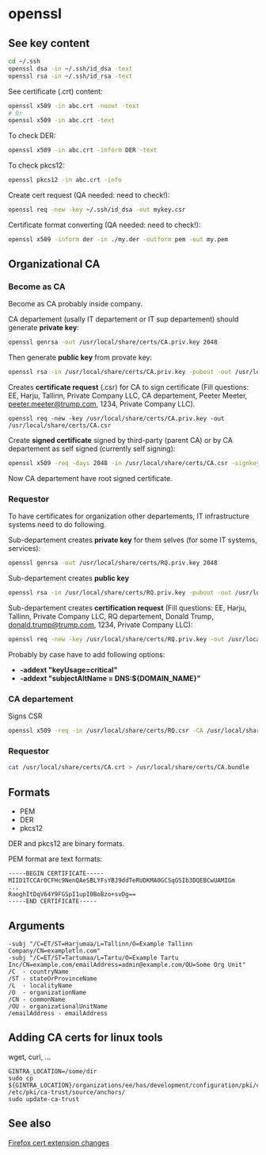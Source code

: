 # openssl

## See key content

```sh
cd ~/.ssh
openssl dsa -in ~/.ssh/id_dsa -text
openssl rsa -in ~/.ssh/id_rsa -text
```

See certificate (.crt) content:

```sh
openssl x509 -in abc.crt -noout -text
# Or
openssl x509 -in abc.crt -text
```

To check DER:

```sh
openssl x509 -in abc.crt -inform DER -text
```

To check pkcs12:

```sh
openssl pkcs12 -in abc.crt -info
```

Create cert request (QA needed: need to check!):

```sh
openssl req -new -key ~/.ssh/id_dsa -out mykey.csr
```

Certificate format converting (QA needed: need to check!):

```sh
openssl x509 -inform der -in ./my.der -outform pem -out my.pem
```

## Organizational CA

### Become as CA

Become as CA probably inside company.

CA departement (usally IT departement or IT sup departement)
should generate **private key**:

```sh
openssl genrsa -out /usr/local/share/certs/CA.priv.key 2048
```

Then generate **public key** from provate key:

```sh
openssl rsa -in /usr/local/share/certs/CA.priv.key -pubout -out /usr/local/share/certs/CA.pub.key
```

Creates **certificate request** (.csr) for CA to sign certificate
(Fill questions: EE, Harju, Tallinn, Private Company LLC, CA departement, Peeter Meeter, peeter.meeter@trump.com, 1234,
Private Company LLC).

```
openssl req -new -key /usr/local/share/certs/CA.priv.key -out /usr/local/share/certs/CA.csr
```

Create **signed certificate** signed by third-party (parent CA) or by CA departement as self signed (currently self
signing):

```sh
openssl x509 -req -days 2048 -in /usr/local/share/certs/CA.csr -signkey /usr/local/share/certs/CA.priv.key -out /usr/local/share/certs/CA.crt
```

Now CA departement have root signed certificate.

### Requestor

To have certificates for organization other departements, IT infrastructure systems need to do following.

Sub-departement creates **private key** for them selves (for some IT systems, services):

```sh
openssl genrsa -out /usr/local/share/certs/RQ.priv.key 2048
```

Sub-departement creates **public key**

```sh
openssl rsa -in /usr/local/share/certs/RQ.priv.key -pubout -out /usr/local/share/certs/RQ.pub.key
```

Sub-departement creates **certification request** (Fill questions: EE, Harju, Tallinn, Private Company LLC, RQ
departement, Donald Trump, donald.trump@trump.com, 1234, Private Company LLC):

```sh
openssl req -new -key /usr/local/share/certs/RQ.priv.key -out /usr/local/share/certs/RQ.csr
```

Probably by case have to add following options:

* **-addext "keyUsage=critical"**
* **-addext "subjectAltName = DNS:${DOMAIN_NAME}"**

### CA departement

Signs CSR

```sh
openssl x509 -req -in /usr/local/share/certs/RQ.csr -CA /usr/local/share/certs/CA.crt -CAkey /usr/local/share/certs/CA.priv.key -CAcreateserial -out /usr/local/share/certs/RQ.crt
```

### Requestor

```sh
cat /usr/local/share/certs/CA.crt > /usr/local/share/certs/CA.bundle
```

## Formats

* PEM
* DER
* pkcs12

DER and pkcs12 are binary formats.

PEM format are text formats:

```
-----BEGIN CERTIFICATE-----
MIID1TCCAr0CFHc9NenQAeSBLYFsYBJ9ddTeRUDKMA0GCSqGSIb3DQEBCwUAMIGm
...
RaoghItDqV64Y9FGSpI1upI0BoBzo+svDg==
-----END CERTIFICATE-----
```

## Arguments

```
-subj "/C=ET/ST=Harjumaa/L=Tallinn/O=Example Tallinn Company/CN=exampletln.com"
-subj "/C=ET/ST=Tartumaa/L=Tartu/O=Example Tartu Inc/CN=example.com/emailAddress=admin@example.com/OU=Some Org Unit"
/C  - countryName
/ST - stateOrProvinceName
/L  - localityName
/O  - organizationName
/CN - commonName
/OU - organizationalUnitName
/emailAddress - emailAddress
```

## Adding CA certs for linux tools

wget, curl, ...

```shell
GINTRA_LOCATION=/some/dir
sudo cp ${GINTRA_LOCATION}/organizations/ee/has/development/configuration/pki/ca/has.ee.gintra.crt /etc/pki/ca-trust/source/anchors/
sudo update-ca-trust
```

## See also

[Firefox cert extension changes](https://support.mozilla.org/en-US/questions/1379667)
